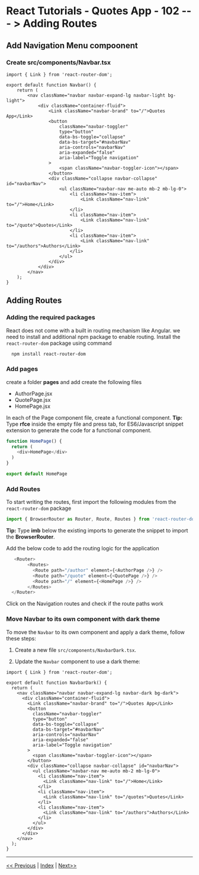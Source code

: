 # React Tutorials - Quotes App - 102 --- > Adding Routes

## Add Navigation Menu compoonent

### Create src/components/Navbar.tsx

``` tsx
import { Link } from 'react-router-dom';

export default function Navbar() {
    return (
        <nav className="navbar navbar-expand-lg navbar-light bg-light">
            <div className="container-fluid">
                <Link className="navbar-brand" to="/">Quotes App</Link>
                <button 
                    className="navbar-toggler" 
                    type="button" 
                    data-bs-toggle="collapse" 
                    data-bs-target="#navbarNav" 
                    aria-controls="navbarNav" 
                    aria-expanded="false" 
                    aria-label="Toggle navigation"
                >
                    <span className="navbar-toggler-icon"></span>
                </button>
                <div className="collapse navbar-collapse" id="navbarNav">
                    <ul className="navbar-nav me-auto mb-2 mb-lg-0">
                        <li className="nav-item">
                            <Link className="nav-link" to="/">Home</Link>
                        </li>
                        <li className="nav-item">
                            <Link className="nav-link" to="/quote">Quotes</Link>
                        </li>
                        <li className="nav-item">
                            <Link className="nav-link" to="/authors">Authors</Link>
                        </li>
                    </ul>
                </div>
            </div>
        </nav>
    );
}
```

## Adding Routes

### Adding the required packages

React does not come with a built in routing mechanism like Angular. we need to install and additional npm package to enable routing.
Install the `react-router-dom` package using command

``` bash
  npm install react-router-dom
```

### Add pages

create a folder **pages** and add create the following files

- AuthorPage.jsx
- QuotePage.jsx
- HomePage.jsx

In each of the Page component file, create a functional component.
**Tip:** Type **rfce** inside the empty file and press tab, for ES6/Javascript snippet extension to generate the code for a functional component.

``` javascript
function HomePage() {
  return (
    <div>HomePage</div>
  )
}

export default HomePage
```

### Add Routes

To start writing the routes, first import the following modules from the `react-router-dom` package

``` javascript
import { BrowserRouter as Router, Route, Routes } from 'react-router-dom';
```

**Tip:** Type **imb** below the existing imports to generate the snippet to import the **BrowserRouter**.

Add the below code to add the routing logic for the application

``` javascript
   <Router>
        <Routes>
          <Route path="/author" element={<AuthorPage />} />
          <Route path="/quote" element={<QuotePage />} />
          <Route path="/" element={<HomePage />} />
        </Routes>
  </Router>
```

Click on the Navigation routes and check if the route paths work

### Move Navbar to its own component with dark theme

To move the `Navbar` to its own component and apply a dark theme, follow these steps:

1. Create a new file `src/components/NavbarDark.tsx`.

2. Update the `Navbar` component to use a dark theme:

``` tsx
import { Link } from 'react-router-dom';

export default function NavbarDark() {
  return (
    <nav className="navbar navbar-expand-lg navbar-dark bg-dark">
      <div className="container-fluid">
        <Link className="navbar-brand" to="/">Quotes App</Link>
        <button 
          className="navbar-toggler" 
          type="button" 
          data-bs-toggle="collapse" 
          data-bs-target="#navbarNav" 
          aria-controls="navbarNav" 
          aria-expanded="false" 
          aria-label="Toggle navigation"
        >
          <span className="navbar-toggler-icon"></span>
        </button>
        <div className="collapse navbar-collapse" id="navbarNav">
          <ul className="navbar-nav me-auto mb-2 mb-lg-0">
            <li className="nav-item">
              <Link className="nav-link" to="/">Home</Link>
            </li>
            <li className="nav-item">
              <Link className="nav-link" to="/quotes">Quotes</Link>
            </li>
            <li className="nav-item">
              <Link className="nav-link" to="/authors">Authors</Link>
            </li>
          </ul>
        </div>
      </div>
    </nav>
  );
}
```

---

[<< Previous](https://costaivo.com/tutorial-reactjs/quotes-101b) |  [Index](https://costaivo.com/tutorial-reactjs) |  [Next>>](https://costaivo.com/tutorial-reactjs/quotes-102)
